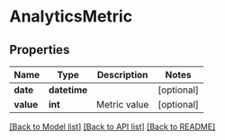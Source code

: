 # AnalyticsMetric

## Properties
Name | Type | Description | Notes
------------ | ------------- | ------------- | -------------
**date** | **datetime** |  | [optional] 
**value** | **int** | Metric value | [optional] 

[[Back to Model list]](../README.md#documentation-for-models) [[Back to API list]](../README.md#documentation-for-api-endpoints) [[Back to README]](../README.md)


